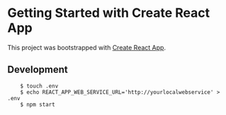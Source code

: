 # Getting Started with Create React App

This project was bootstrapped with [Create React App](https://github.com/facebook/create-react-app).

## Development

````shell
    $ touch .env
    $ echo REACT_APP_WEB_SERVICE_URL='http://yourlocalwebservice' > .env
    $ npm start
````
